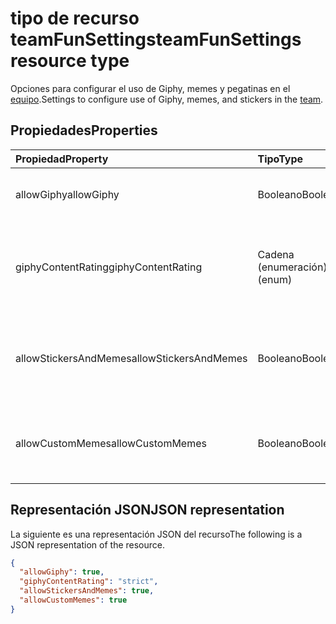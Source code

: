 # <a name="teamfunsettings-resource-type"></a><span data-ttu-id="ec439-101">tipo de recurso teamFunSettings</span><span class="sxs-lookup"><span data-stu-id="ec439-101">teamFunSettings resource type</span></span>



<span data-ttu-id="ec439-102">Opciones para configurar el uso de Giphy, memes y pegatinas en el [equipo](team.md).</span><span class="sxs-lookup"><span data-stu-id="ec439-102">Settings to configure use of Giphy, memes, and stickers in the [team](team.md).</span></span>

## <a name="properties"></a><span data-ttu-id="ec439-103">Propiedades</span><span class="sxs-lookup"><span data-stu-id="ec439-103">Properties</span></span>
| <span data-ttu-id="ec439-104">Propiedad</span><span class="sxs-lookup"><span data-stu-id="ec439-104">Property</span></span>     | <span data-ttu-id="ec439-105">Tipo</span><span class="sxs-lookup"><span data-stu-id="ec439-105">Type</span></span>   |<span data-ttu-id="ec439-106">Descripción</span><span class="sxs-lookup"><span data-stu-id="ec439-106">Description</span></span>|
|:---------------|:--------|:----------|
|<span data-ttu-id="ec439-107">allowGiphy</span><span class="sxs-lookup"><span data-stu-id="ec439-107">allowGiphy</span></span>|<span data-ttu-id="ec439-108">Booleano</span><span class="sxs-lookup"><span data-stu-id="ec439-108">Boolean</span></span>|<span data-ttu-id="ec439-109">Si establece en verdadero, permite el uso de Giphy.</span><span class="sxs-lookup"><span data-stu-id="ec439-109">If set to true, enables Giphy use.</span></span>|
|<span data-ttu-id="ec439-110">giphyContentRating</span><span class="sxs-lookup"><span data-stu-id="ec439-110">giphyContentRating</span></span>|<span data-ttu-id="ec439-111">Cadena (enumeración)</span><span class="sxs-lookup"><span data-stu-id="ec439-111">String (enum)</span></span>|<span data-ttu-id="ec439-112">Clasificación de contenido de Giphy.</span><span class="sxs-lookup"><span data-stu-id="ec439-112">Giphy content rating.</span></span> <span data-ttu-id="ec439-113">Los valores posibles son: `moderate` y `strict`.</span><span class="sxs-lookup"><span data-stu-id="ec439-113">Possible values are: `moderate`, `strict`.</span></span>|
|<span data-ttu-id="ec439-114">allowStickersAndMemes</span><span class="sxs-lookup"><span data-stu-id="ec439-114">allowStickersAndMemes</span></span>|<span data-ttu-id="ec439-115">Booleano</span><span class="sxs-lookup"><span data-stu-id="ec439-115">Boolean</span></span>|<span data-ttu-id="ec439-116">Si establece en true, permite a los usuarios para que incluya pegatinas y memes.</span><span class="sxs-lookup"><span data-stu-id="ec439-116">If set to true, enables users to include stickers and memes.</span></span>|
|<span data-ttu-id="ec439-117">allowCustomMemes</span><span class="sxs-lookup"><span data-stu-id="ec439-117">allowCustomMemes</span></span>|<span data-ttu-id="ec439-118">Booleano</span><span class="sxs-lookup"><span data-stu-id="ec439-118">Boolean</span></span>|<span data-ttu-id="ec439-119">Si establece en true, permite a los usuarios para incluir memes personalizado.</span><span class="sxs-lookup"><span data-stu-id="ec439-119">If set to true, enables users to include custom memes.</span></span>|

## <a name="json-representation"></a><span data-ttu-id="ec439-120">Representación JSON</span><span class="sxs-lookup"><span data-stu-id="ec439-120">JSON representation</span></span>

<span data-ttu-id="ec439-121">La siguiente es una representación JSON del recurso</span><span class="sxs-lookup"><span data-stu-id="ec439-121">The following is a JSON representation of the resource.</span></span>

<!-- {
  "blockType": "resource",
  "@odata.type": "microsoft.graph.teamFunSettings"
}-->

```json
{
  "allowGiphy": true,
  "giphyContentRating": "strict",
  "allowStickersAndMemes": true,
  "allowCustomMemes": true
}
```

<!-- uuid: 8fcb5dbc-d5aa-4681-8e31-b001d5168d79
2015-10-25 14:57:30 UTC -->
<!-- {
  "type": "#page.annotation",
  "description": "team's funSettings resource",
  "keywords": "",
  "section": "documentation",
  "tocPath": ""
}-->
